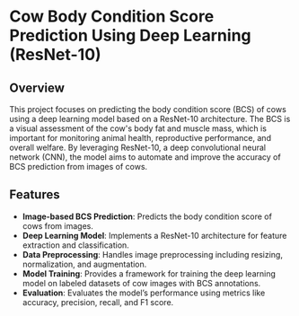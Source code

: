 # Cow Body Condition Score Prediction Using Deep Learning (ResNet-10)

## Overview

This project focuses on predicting the body condition score (BCS) of cows using a deep learning model based on a ResNet-10 architecture. The BCS is a visual assessment of the cow's body fat and muscle mass, which is important for monitoring animal health, reproductive performance, and overall welfare. By leveraging ResNet-10, a deep convolutional neural network (CNN), the model aims to automate and improve the accuracy of BCS prediction from images of cows.

## Features

- **Image-based BCS Prediction**: Predicts the body condition score of cows from images.
- **Deep Learning Model**: Implements a ResNet-10 architecture for feature extraction and classification.
- **Data Preprocessing**: Handles image preprocessing including resizing, normalization, and augmentation.
- **Model Training**: Provides a framework for training the deep learning model on labeled datasets of cow images with BCS annotations.
- **Evaluation**: Evaluates the model’s performance using metrics like accuracy, precision, recall, and F1 score.

